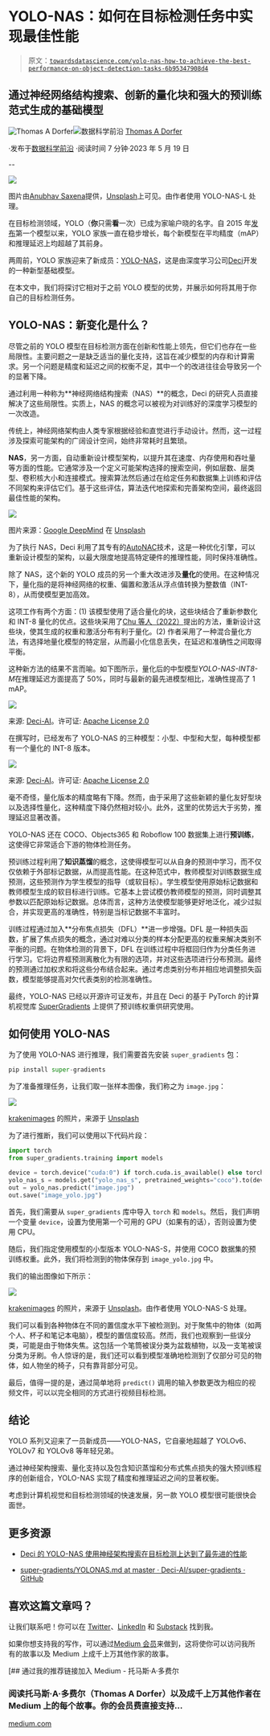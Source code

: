 # YOLO-NAS：如何在目标检测任务中实现最佳性能

> 原文：[`towardsdatascience.com/yolo-nas-how-to-achieve-the-best-performance-on-object-detection-tasks-6b95347908d4`](https://towardsdatascience.com/yolo-nas-how-to-achieve-the-best-performance-on-object-detection-tasks-6b95347908d4)

## 通过神经网络结构搜索、创新的量化块和强大的预训练范式生成的基础模型

[](https://thomasdorfer.medium.com/?source=post_page-----6b95347908d4--------------------------------)![Thomas A Dorfer](https://thomasdorfer.medium.com/?source=post_page-----6b95347908d4--------------------------------)[](https://towardsdatascience.com/?source=post_page-----6b95347908d4--------------------------------)![数据科学前沿](https://towardsdatascience.com/?source=post_page-----6b95347908d4--------------------------------) [Thomas A Dorfer](https://thomasdorfer.medium.com/?source=post_page-----6b95347908d4--------------------------------)

·发布于[数据科学前沿](https://towardsdatascience.com/?source=post_page-----6b95347908d4--------------------------------) ·阅读时间 7 分钟·2023 年 5 月 19 日

--

![](img/25a5a1f2e9fb6454fa899c6b66c2c7b3.png)

图片由[Anubhav Saxena](https://unsplash.com/@anubhav)提供，[Unsplash](https://unsplash.com/photos/RA5ntyyDHlw)上可见。由作者使用 YOLO-NAS-L 处理。

在目标检测领域，YOLO（**你**只需**看**一次）已成为家喻户晓的名字。自 2015 年[发布](https://arxiv.org/abs/1506.02640)第一个模型以来，YOLO 家族一直在稳步增长，每个新模型在平均精度（mAP）和推理延迟上均超越了其前身。

两周前，YOLO 家族迎来了新成员：[YOLO-NAS](https://github.com/Deci-AI/super-gradients/blob/master/YOLONAS.md)，这是由深度学习公司[Deci](https://deci.ai/)开发的一种新型基础模型。

在本文中，我们将探讨它相对于之前 YOLO 模型的优势，并展示如何将其用于你自己的目标检测任务。

## YOLO-NAS：新变化是什么？

尽管之前的 YOLO 模型在目标检测方面在创新和性能上领先，但它们也存在一些局限性。主要问题之一是缺乏适当的量化支持，这旨在减少模型的内存和计算需求。另一个问题是精度和延迟之间的权衡不足，其中一个的改进往往会导致另一个的显著下降。

通过利用一种称为**神经网络结构搜索（NAS）**的概念，Deci 的研究人员直接解决了这些局限性。实质上，NAS 的概念可以被视为对训练好的深度学习模型的一次改造。

传统上，神经网络架构由人类专家根据经验和直觉进行手动设计。然而，这一过程涉及探索可能架构的广阔设计空间，始终非常耗时且繁琐。

**NAS**，另一方面，自动重新设计模型架构，以提升其在速度、内存使用和吞吐量等方面的性能。它通常涉及一个定义可能架构选择的搜索空间，例如层数、层类型、卷积核大小和连接模式。搜索算法然后通过在给定任务和数据集上训练和评估不同架构来评估它们。基于这些评估，算法迭代地探索和完善架构空间，最终返回最佳性能的架构。

![](img/8ffbda473f7f6b1ff153e596571ee018.png)

图片来源：[Google DeepMind](https://unsplash.com/@deepmind) 在 [Unsplash](https://unsplash.com/photos/Krw-2KP7bOE)

为了执行 NAS，Deci 利用了其专有的[AutoNAC](https://deci.ai/deep-learning-glossary/automated-neural-architecture-construction-autonac/)技术，这是一种优化引擎，可以重新设计模型的架构，以最大限度地提高特定硬件的推理性能，同时保持准确性。

除了 NAS，这个新的 YOLO 成员的另一个重大改进涉及**量化**的使用。在这种情况下，量化指的是将神经网络的权重、偏置和激活从浮点值转换为整数值（INT-8），从而使模型更加高效。

这项工作有两个方面：(1) 该模型使用了适合量化的块，这些块结合了重新参数化和 INT-8 量化的优点。这些块采用了[Chu 等人（2022）](https://arxiv.org/pdf/2212.01593.pdf)提出的方法，重新设计这些块，使其生成的权重和激活分布有利于量化。(2) 作者采用了一种混合量化方法，有选择地量化模型的特定层，从而最小化信息丢失，在延迟和准确性之间取得平衡。

这种新方法的结果不言而喻。如下图所示，量化后的中型模型*YOLO-NAS-INT8-M*在推理延迟方面提高了 50%，同时与最新的最先进模型相比，准确性提高了 1 mAP。

![](img/05179e7654f1412702e9ec890fc1b888.png)

来源: [Deci-AI](https://github.com/Deci-AI/super-gradients/blob/master/YOLONAS.md)。许可证: [Apache License 2.0](https://github.com/Deci-AI/super-gradients/blob/master/LICENSE.md)

在撰写时，已经发布了 YOLO-NAS 的三种模型：小型、中型和大型，每种模型都有一个量化的 INT-8 版本。

![](img/03ad61150761e4ca0f0a09d9e2c5a467.png)

来源: [Deci-AI](https://github.com/Deci-AI/super-gradients/blob/master/YOLONAS.md)。许可证: [Apache License 2.0](https://github.com/Deci-AI/super-gradients/blob/master/LICENSE.md)

毫不奇怪，量化版本的精度略有下降。然而，由于采用了这些新颖的量化友好型块以及选择性量化，这种精度下降仍然相对较小。此外，这里的优势远大于劣势，推理延迟显著改善。

YOLO-NAS 还在 COCO、Objects365 和 Roboflow 100 数据集上进行**预训练**，这使得它非常适合下游的物体检测任务。

预训练过程利用了**知识蒸馏**的概念，这使得模型可以从自身的预测中学习，而不仅仅依赖于外部标记数据，从而提高性能。在这种范式中，教师模型对训练数据生成预测，这些预测作为学生模型的指导（或软目标）。学生模型使用原始标记数据和教师模型生成的软目标进行训练。它基本上尝试模仿教师模型的预测，同时调整其参数以匹配原始标记数据。总体而言，这种方法使模型能够更好地泛化，减少过拟合，并实现更高的准确性，特别是当标记数据不丰富时。

训练过程通过加入**分布焦点损失（DFL）**进一步增强。DFL 是一种损失函数，扩展了焦点损失的概念，通过对难以分类的样本分配更高的权重来解决类别不平衡的问题。在物体检测的背景下，DFL 在训练过程中将框回归作为分类任务进行学习。它将边界框预测离散化为有限的选项，并对这些选项进行分布预测。最终的预测通过加权求和将这些分布结合起来。通过考虑类别分布并相应地调整损失函数，模型能够提高对欠代表类别的检测准确性。

最终，YOLO-NAS 已经以开源许可证发布，并且在 Deci 的基于 PyTorch 的计算机视觉库 [SuperGradients](https://github.com/Deci-AI/super-gradients) 上提供了预训练权重供研究使用。

## 如何使用 YOLO-NAS

为了使用 YOLO-NAS 进行推理，我们需要首先安装 `super_gradients` 包：

```py
pip install super-gradients
```

为了准备推理任务，让我们取一张样本图像，我们称之为 `image.jpg`：

![](img/f40b27aca75577921c73a4eb3aa0915d.png)

[krakenimages](https://unsplash.com/@krakenimages) 的照片，来源于 [Unsplash](https://unsplash.com/photos/376KN_ISplE)

为了进行推断，我们可以使用以下代码片段：

```py
import torch
from super_gradients.training import models

device = torch.device("cuda:0") if torch.cuda.is_available() else torch.device("cpu")
yolo_nas_s = models.get("yolo_nas_s", pretrained_weights="coco").to(device)
out = yolo_nas.predict("image.jpg")
out.save("image_yolo.jpg")
```

首先，我们需要从 `super_gradients` 库中导入 `torch` 和 `models`。然后，我们声明一个变量 `device`，设置为使用第一个可用的 GPU（如果有的话），否则设置为使用 CPU。

随后，我们指定使用模型的小型版本 YOLO-NAS-S，并使用 COCO 数据集的预训练权重。此外，我们将检测到的物体保存到 `image_yolo.jpg` 中。

我们的输出图像如下所示：

![](img/a31bef37532fca8a76b5a5db986ae6fb.png)

[krakenimages](https://unsplash.com/@krakenimages) 的照片，来源于 [Unsplash](https://unsplash.com/photos/376KN_ISplE)。由作者使用 YOLO-NAS-S 处理。

我们可以看到各种物体在不同的置信度水平下被检测到。对于聚焦中的物体（如两个人、杯子和笔记本电脑），模型的置信度较高。然而，我们也观察到一些误分类，可能是由于物体失焦。这包括一个笔筒被误分类为盆栽植物，以及一支笔被误分类为牙刷。令人惊讶的是，我们还可以看到模型准确地检测到了仅部分可见的物体，如人物坐的椅子，只有靠背部分可见。

最后，值得一提的是，通过简单地将 `predict()` 调用的输入参数更改为相应的视频文件，可以以完全相同的方式进行视频目标检测。

## 结论

YOLO 系列又迎来了一员新成员——YOLO-NAS，它自豪地超越了 YOLOv6、YOLOv7 和 YOLOv8 等年轻兄弟。

通过神经架构搜索、量化支持以及包含知识蒸馏和分布式焦点损失的强大预训练程序的创新组合，YOLO-NAS 实现了精度和推理延迟之间的显著权衡。

考虑到计算机视觉和目标检测领域的快速发展，另一款 YOLO 模型很可能很快会面世。

## 更多资源

+   [Deci 的 YOLO-NAS 使用神经架构搜索在目标检测上达到了最先进的性能](https://deci.ai/blog/YOLO-NAS-object-detection-foundation-model)

+   [super-gradients/YOLONAS.md at master · Deci-AI/super-gradients · GitHub](https://github.com/Deci-AI/super-gradients/blob/master/YOLONAS.md)

## 喜欢这篇文章吗？

让我们联系吧！你可以在 [Twitter](https://twitter.com/ThomasADorfer)、[LinkedIn](https://www.linkedin.com/in/thomasdorfer/) 和 [Substack](https://thomasdorfer.substack.com/) 找到我。

如果你想支持我的写作，可以通过[Medium 会员](https://thomasdorfer.medium.com/membership)来做到，这将使你可以访问我所有的故事以及 Medium 上成千上万其他作家的故事。

[](https://medium.com/@thomasdorfer/membership?source=post_page-----6b95347908d4--------------------------------) [## 通过我的推荐链接加入 Medium - 托马斯·A·多费尔

### 阅读托马斯·A·多费尔（Thomas A Dorfer）以及成千上万其他作者在 Medium 上的每个故事。你的会员费直接支持…

[medium.com](https://medium.com/@thomasdorfer/membership?source=post_page-----6b95347908d4--------------------------------)
